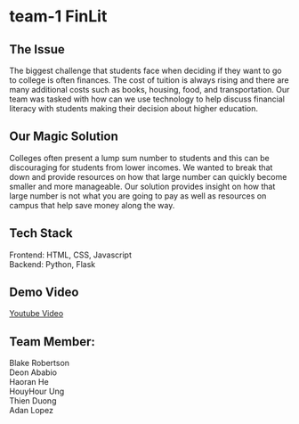 # team-1 FinLit

## The Issue    
The biggest challenge that students face when deciding if they want to go to college is often finances. The cost of tuition is always rising and there are many additional costs such as books, housing, food, and transportation. Our team was tasked with how can we use technology to help discuss financial literacy with students making their decision about higher education.    

## Our Magic Solution   
Colleges often present a lump sum number to students and this can be discouraging for students from lower incomes. We wanted to break that down and provide resources on how that large number can quickly become smaller and more manageable. Our solution provides insight on how that large number is not what you are going to pay as well as resources on campus that help save money along the way.   

## Tech Stack   
Frontend: HTML, CSS, Javascript       
Backend: Python, Flask    

## Demo Video   
[Youtube Video](https://www.youtube.com/watch?v=HoIKmkRz7X0&feature=youtu.be)   

## Team Member:
Blake Robertson   
Deon Ababio   
Haoran He   
HouyHour Ung    
Thien Duong   
Adan Lopez    

